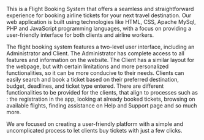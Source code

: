 This is a Flight Booking System that offers a seamless and straightforward experience for booking airline tickets for your next travel destination. Our web application is built using technologies like HTML, CSS, Apache MySql, PHP and JavaScript programming languages, with a focus on providing a user-friendly interface for both clients and airline workers.

The flight booking system features a two-level user interface, including an Administrator and Client. The Administrator has complete access to all features and information on the website. 
The Client has a similar layout for the webpage, but with certain limitations and more personalized functionalities, so it can be more conducive to their needs. 
Clients can easily search and book a ticket based on their preferred destination, budget, deadlines, and ticket type entered.
There are different functionalities to be provided for the clients, that align to processes such as : the registration in the app, looking at already booked tickets, browsing on available flights, finding assistance on Help and Support page and so much more. 

We are focused on creating a user-friendly platform with a simple and uncomplicated process to let clients buy tickets with just a few clicks.   

